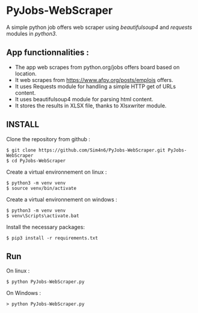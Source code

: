 # PyJobs-WebScraper
A simple python job offers web scraper using *beautifulsoup4* and *requests* modules in *python3*. 


App functionnalities : 
--------
 - The app web scrapes from python.org/jobs offers board based on location.
 - It web scrapes from https://www.afpy.org/posts/emplois offers.
 - It uses Requests module for handling a simple HTTP get of URLs content.
 - It uses beautifulsoup4 module for parsing html content.
 - It stores the results in XLSX file, thanks to Xlsxwriter module.


INSTALL
----
 Clone the repository from github : 

    $ git clone https://github.com/Sim4n6/PyJobs-WebScraper.git PyJobs-WebScraper
    $ cd PyJobs-WebScraper

Create a virtual environnement on linux : 

    $ python3 -m venv venv
    $ source venv/bin/activate
    
Create a virtual environnement on windows :

    $ python3 -m venv venv
    $ venv\Scripts\activate.bat
    
Install the necessary packages: 
    
    $ pip3 install -r requirements.txt
   
Run
---
On linux :

    $ python PyJobs-WebScraper.py

On Windows :

    > python PyJobs-WebScraper.py
